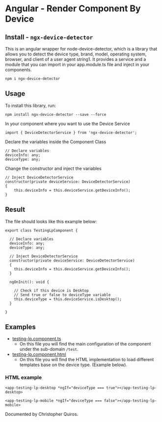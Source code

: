 # Angular - Render Component By Device

## Install - `ngx-device-detector`

This is an angular wrapper for node-device-detector, which is a library that allows you to detect the device type, brand, model, operating system, browser, and client of a user agent string1. It provides a service and a module that you can import in your app.module.ts file and inject in your components.

```
npm i ngx-device-detector
```

## Usage

To install this library, run:
```
npm install ngx-device-detector --save --force
```

In your component where you want to use the Device Service
```
import { DeviceDetectorService } from 'ngx-device-detector';
```

Declare the variables inside the Component Class
```
// Declare variables
deviceInfo: any;
deviceType: any;
```

Change the constructor and inject the variables
```
// Inject DeviceDetectorService
constructor(private deviceService: DeviceDetectorService)
{
    this.deviceInfo = this.deviceService.getDeviceInfo();
}
```

## Result
The file should looks like this example below:

```
export class TestingLpComponent {

  // Declare variables
  deviceInfo: any;
  deviceType: any;

  // Inject DeviceDetectorService
  constructor(private deviceService: DeviceDetectorService)
  {
    this.deviceInfo = this.deviceService.getDeviceInfo();
  }

  ngOnInit(): void {
    
    // Check if this device is Desktop
    // Send true or false to deviceType variable
    this.deviceType = this.deviceService.isDesktop();
  }

}
```

## Examples

- [testing-lp.component.ts](/src/app/testing-lp/testing-lp.component.ts)
    - On this file you will find the main configuration of the component under the sub-domain `/test`.
- [testing-lp.component.html](/src/app/testing-lp/testing-lp.component.html)
    - On this file you will find the HTML implementation to load different templates base on the device type. (Example below).

### HTML example
```
<app-testing-lp-desktop *ngIf="deviceType === true"></app-testing-lp-desktop>

<app-testing-lp-mobile *ngIf="deviceType === false"></app-testing-lp-mobile>
```


Documented by Christopher Quiros.
